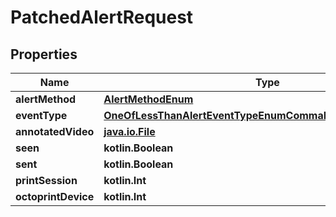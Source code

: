 
# PatchedAlertRequest

## Properties
Name | Type | Description | Notes
------------ | ------------- | ------------- | -------------
**alertMethod** | [**AlertMethodEnum**](AlertMethodEnum.md) |  |  [optional]
**eventType** | [**OneOfLessThanAlertEventTypeEnumCommaNullEnumGreaterThan**](OneOfLessThanAlertEventTypeEnumCommaNullEnumGreaterThan.md) |  |  [optional]
**annotatedVideo** | [**java.io.File**](java.io.File.md) |  |  [optional]
**seen** | **kotlin.Boolean** |  |  [optional]
**sent** | **kotlin.Boolean** |  |  [optional]
**printSession** | **kotlin.Int** |  |  [optional]
**octoprintDevice** | **kotlin.Int** |  |  [optional]



